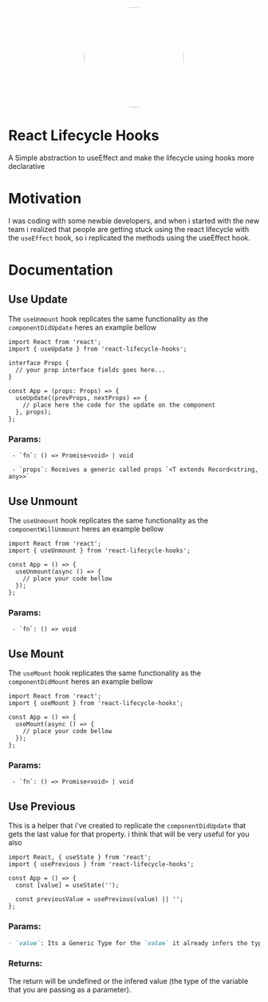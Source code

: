 <center><img style="border-radius: 50%" src="https://raw.githubusercontent.com/alDuncanson/react-hooks-snippets/master/icon.png" width="200px" height="200px" /></center>

# React Lifecycle Hooks

A Simple abstraction to useEffect and make the lifecycle using hooks more declarative

# Motivation

I was coding with some newbie developers, and when i started with the new team i realized that people are getting stuck using the react lifecycle with the `useEffect` hook, so i replicated the methods using the useEffect hook.

# Documentation

## Use Update

The `useUnmount` hook replicates the same functionality as the `componentDidUpdate` heres an example bellow

```tsx
import React from 'react';
import { useUpdate } from 'react-lifecycle-hooks';

interface Props {
  // your prop interface fields goes here...
}

const App = (props: Props) => {
  useUpdate((prevProps, nextProps) => {
    // place here the code for the update on the component
  }, props);
};
```

### Params:

```tsx
 - `fn`: () => Promise<void> | void

 - `props`: Receives a generic called props `<T extends Record<string, any>>`
```

## Use Unmount

The `useUnmount` hook replicates the same functionality as the `componentWillUnmount` heres an example bellow

```tsx
import React from 'react';
import { useUnmount } from 'react-lifecycle-hooks';

const App = () => {
  useUnmount(async () => {
    // place your code bellow
  });
};
```

### Params:

```tsx
 - `fn`: () => void
```

## Use Mount

The `useMount` hook replicates the same functionality as the `componentDidMount` heres an example bellow

```tsx
import React from 'react';
import { useMount } from 'react-lifecycle-hooks';

const App = () => {
  useMount(async () => {
    // place your code bellow
  });
};
```

### Params:

```tsx
 - `fn`: () => Promise<void> | void
```

## Use Previous

This is a helper that i've created to replicate the `componentDidUpdate` that gets the last value for that property. i think that will be very useful for you also

```tsx
import React, { useState } from 'react';
import { usePrevious } from 'react-lifecycle-hooks';

const App = () => {
  const [value] = useState('');

  const previousValue = usePrevious(value) || '';
};
```

### Params:

```md
- `value`: Its a Generic Type for the `value` it already infers the type
```

### Returns:

The return will be undefined or the infered value (the type of the variable that you are passing as a parameter).
